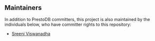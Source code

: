## Maintainers
In addition to PrestoDB committers, this project is also maintained by the individuals below,
who have committer rights to this repository:

* [Sreeni Viswanadha](https://github.com/kaikalur)
